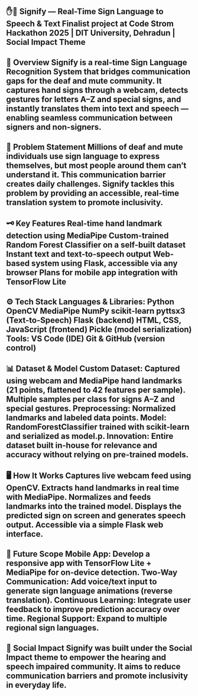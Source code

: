 ✋🤟 Signify — Real-Time Sign Language to Speech & Text
Finalist project at Code Strom Hackathon 2025 | DIT University, Dehradun | Social Impact Theme
---
🚀 Overview
Signify is a real-time Sign Language Recognition System that bridges communication gaps for the deaf and mute community. It captures hand signs through a webcam, detects gestures for letters A–Z and special signs, and instantly translates them into text and speech — enabling seamless communication between signers and non-signers.
---
🎯 Problem Statement
Millions of deaf and mute individuals use sign language to express themselves, but most people around them can’t understand it. This communication barrier creates daily challenges. Signify tackles this problem by providing an accessible, real-time translation system to promote inclusivity.
---
🗝️ Key Features
Real-time hand landmark detection using MediaPipe
Custom-trained Random Forest Classifier on a self-built dataset
Instant text and text-to-speech output
Web-based system using Flask, accessible via any browser
Plans for mobile app integration with TensorFlow Lite
---
⚙️ Tech Stack
Languages & Libraries:
Python
OpenCV
MediaPipe
NumPy
scikit-learn
pyttsx3 (Text-to-Speech)
Flask (backend)
HTML, CSS, JavaScript (frontend)
Pickle (model serialization)
Tools:
VS Code (IDE)
Git & GitHub (version control)
---
📊 Dataset & Model
Custom Dataset: Captured using webcam and MediaPipe hand landmarks (21 points, flattened to 42 features per sample). Multiple samples per class for signs A–Z and special gestures.
Preprocessing: Normalized landmarks and labeled data points.
Model: RandomForestClassifier trained with scikit-learn and serialized as model.p.
Innovation: Entire dataset built in-house for relevance and accuracy without relying on pre-trained models.
---
🖥️ How It Works
Captures live webcam feed using OpenCV.
Extracts hand landmarks in real time with MediaPipe.
Normalizes and feeds landmarks into the trained model.
Displays the predicted sign on screen and generates speech output.
Accessible via a simple Flask web interface.
---
📱 Future Scope
Mobile App: Develop a responsive app with TensorFlow Lite + MediaPipe for on-device detection.
Two-Way Communication: Add voice/text input to generate sign language animations (reverse translation).
Continuous Learning: Integrate user feedback to improve prediction accuracy over time.
Regional Support: Expand to multiple regional sign languages.
---
💙 Social Impact
Signify was built under the Social Impact theme to empower the hearing and speech impaired community. It aims to reduce communication barriers and promote inclusivity in everyday life.
---
